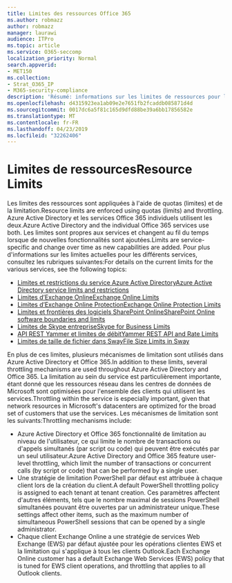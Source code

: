 ```yaml
---
title: Limites des ressources Office 365
ms.author: robmazz
author: robmazz
manager: laurawi
audience: ITPro
ms.topic: article
ms.service: O365-seccomp
localization_priority: Normal
search.appverid:
- MET150
ms.collection:
- Strat_O365_IP
- M365-security-compliance
description: 'Résumé: informations sur les limites de ressources pour les différentes applications dans Office 365.'
ms.openlocfilehash: d4315923ea1ab09e2e7651fb2fcaddb085871d4d
ms.sourcegitcommit: 0017dc6a5f81c165d9dfd88be39a6bb17856582e
ms.translationtype: MT
ms.contentlocale: fr-FR
ms.lasthandoff: 04/23/2019
ms.locfileid: "32262406"
---
```

# <a name="resource-limits"></a><span data-ttu-id="e3eea-103">Limites de ressources</span><span class="sxs-lookup"><span data-stu-id="e3eea-103">Resource Limits</span></span>

<span data-ttu-id="e3eea-104">Les limites des ressources sont appliquées à l'aide de quotas (limites) et de la limitation.</span><span class="sxs-lookup"><span data-stu-id="e3eea-104">Resource limits are enforced using quotas (limits) and throttling.</span></span> <span data-ttu-id="e3eea-105">Azure Active Directory et les services Office 365 individuels utilisent les deux.</span><span class="sxs-lookup"><span data-stu-id="e3eea-105">Azure Active Directory and the individual Office 365 services use both.</span></span> <span data-ttu-id="e3eea-106">Les limites sont propres aux services et changent au fil du temps lorsque de nouvelles fonctionnalités sont ajoutées.</span><span class="sxs-lookup"><span data-stu-id="e3eea-106">Limits are service-specific and change over time as new capabilities are added.</span></span> <span data-ttu-id="e3eea-107">Pour plus d'informations sur les limites actuelles pour les différents services, consultez les rubriques suivantes:</span><span class="sxs-lookup"><span data-stu-id="e3eea-107">For details on the current limits for the various services, see the following topics:</span></span>
- [<span data-ttu-id="e3eea-108">Limites et restrictions du service Azure Active Directory</span><span class="sxs-lookup"><span data-stu-id="e3eea-108">Azure Active Directory service limits and restrictions</span></span>](https://msdn.microsoft.com/en-us/library/azure/dn764971.aspx)
- [<span data-ttu-id="e3eea-109">Limites d’Exchange Online</span><span class="sxs-lookup"><span data-stu-id="e3eea-109">Exchange Online Limits</span></span>](https://technet.microsoft.com/en-us/library/exchange-online-limits.aspx)
- [<span data-ttu-id="e3eea-110">Limites d’Exchange Online Protection</span><span class="sxs-lookup"><span data-stu-id="e3eea-110">Exchange Online Protection Limits</span></span>](https://technet.microsoft.com/en-us/library/exchange-online-protection-limits.aspx)
- [<span data-ttu-id="e3eea-111">Limites et frontières des logiciels SharePoint Online</span><span class="sxs-lookup"><span data-stu-id="e3eea-111">SharePoint Online software boundaries and limits</span></span>](https://support.office.com/article/SharePoint-Online-software-boundaries-and-limits-8F34FF47-B749-408B-ABC0-B605E1F6D498)
- [<span data-ttu-id="e3eea-112">Limites de Skype entreprise</span><span class="sxs-lookup"><span data-stu-id="e3eea-112">Skype for Business Limits</span></span>](https://technet.microsoft.com/en-us/library/skype-for-business-online-limits.aspx)
- [<span data-ttu-id="e3eea-113">API REST Yammer et limites de débit</span><span class="sxs-lookup"><span data-stu-id="e3eea-113">Yammer REST API and Rate Limits</span></span>](https://developer.yammer.com/docs/rest-api-rate-limits)
- [<span data-ttu-id="e3eea-114">Limites de taille de fichier dans Sway</span><span class="sxs-lookup"><span data-stu-id="e3eea-114">File Size Limits in Sway</span></span>](https://support.office.com/article/File-size-limits-in-Sway-4db21bc6-b42b-499f-9272-66e089db109f)

<span data-ttu-id="e3eea-115">En plus de ces limites, plusieurs mécanismes de limitation sont utilisés dans Azure Active Directory et Office 365.</span><span class="sxs-lookup"><span data-stu-id="e3eea-115">In addition to these limits, several throttling mechanisms are used throughout Azure Active Directory and Office 365.</span></span> <span data-ttu-id="e3eea-116">La limitation au sein du service est particulièrement importante, étant donné que les ressources réseau dans les centres de données de Microsoft sont optimisées pour l'ensemble des clients qui utilisent les services.</span><span class="sxs-lookup"><span data-stu-id="e3eea-116">Throttling within the service is especially important, given that network resources in Microsoft's datacenters are optimized for the broad set of customers that use the services.</span></span> <span data-ttu-id="e3eea-117">Les mécanismes de limitation sont les suivants:</span><span class="sxs-lookup"><span data-stu-id="e3eea-117">Throttling mechanisms include:</span></span>
- <span data-ttu-id="e3eea-118">Azure Active Directory et Office 365 fonctionnalité de limitation au niveau de l'utilisateur, ce qui limite le nombre de transactions ou d'appels simultanés (par script ou code) qui peuvent être exécutés par un seul utilisateur.</span><span class="sxs-lookup"><span data-stu-id="e3eea-118">Azure Active Directory and Office 365 feature user-level throttling, which limit the number of transactions or concurrent calls (by script or code) that can be performed by a single user.</span></span>
- <span data-ttu-id="e3eea-119">Une stratégie de limitation PowerShell par défaut est attribuée à chaque client lors de la création du client.</span><span class="sxs-lookup"><span data-stu-id="e3eea-119">A default PowerShell throttling policy is assigned to each tenant at tenant creation.</span></span> <span data-ttu-id="e3eea-120">Ces paramètres affectent d'autres éléments, tels que le nombre maximal de sessions PowerShell simultanées pouvant être ouvertes par un administrateur unique.</span><span class="sxs-lookup"><span data-stu-id="e3eea-120">These settings affect other items, such as the maximum number of simultaneous PowerShell sessions that can be opened by a single administrator.</span></span>
- <span data-ttu-id="e3eea-121">Chaque client Exchange Online a une stratégie de services Web Exchange (EWS) par défaut ajustée pour les opérations clientes EWS et la limitation qui s'applique à tous les clients Outlook.</span><span class="sxs-lookup"><span data-stu-id="e3eea-121">Each Exchange Online customer has a default Exchange Web Services (EWS) policy that is tuned for EWS client operations, and throttling that applies to all Outlook clients.</span></span>
